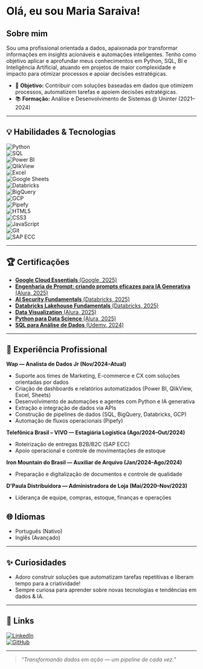 #  Olá, eu sou Maria Saraiva!

##  Sobre mim

Sou uma profissional orientada a dados, apaixonada por transformar informações em insights acionáveis e automações inteligentes. Tenho como objetivo aplicar e aprofundar meus conhecimentos em Python, SQL, BI e Inteligência Artificial, atuando em projetos de maior complexidade e impacto para otimizar processos e apoiar decisões estratégicas.

- 🎯 **Objetivo:** Contribuir com soluções baseadas em dados que otimizem processos, automatizem tarefas e apoiem decisões estratégicas.
- 📚 **Formação:** Análise e Desenvolvimento de Sistemas @ Uninter (2021–2024)

---

## 💡 Habilidades & Tecnologias

![Python](https://img.shields.io/badge/Python-3776AB?logo=python&logoColor=white)  
![SQL](https://img.shields.io/badge/SQL-4479A1?logo=postgresql&logoColor=white)  
![Power BI](https://img.shields.io/badge/Power%20BI-F2C811?logo=powerbi&logoColor=black)  
![QlikView](https://img.shields.io/badge/QlikView-009848?logo=qlik&logoColor=white)  
![Excel](https://img.shields.io/badge/Excel-217346?logo=microsoft-excel&logoColor=white)  
![Google Sheets](https://img.shields.io/badge/Google%20Sheets-34A853?logo=googlesheets&logoColor=white)  
![Databricks](https://img.shields.io/badge/Databricks-FF3621?logo=databricks&logoColor=white)  
![BigQuery](https://img.shields.io/badge/BigQuery-669DF6?logo=google-bigquery&logoColor=white)  
![GCP](https://img.shields.io/badge/GCP-4285F4?logo=googlecloud&logoColor=white)  
![Pipefy](https://img.shields.io/badge/Pipefy-000000?logo=pipefy&logoColor=white)  
![HTML5](https://img.shields.io/badge/HTML5-E34F26?logo=html5&logoColor=white)  
![CSS3](https://img.shields.io/badge/CSS3-1572B6?logo=css3&logoColor=white)  
![JavaScript](https://img.shields.io/badge/JavaScript-F7DF1E?logo=javascript&logoColor=black)  
![Git](https://img.shields.io/badge/Git-F05032?logo=git&logoColor=white)  
![SAP ECC](https://img.shields.io/badge/SAP-EF3340?logo=sap&logoColor=white)  

---

## 🏆 Certificações

- [**Google Cloud Essentials** (Google, 2025)](https://www.cloudskillsboost.google/public_profiles/2ef4a038-7174-4fc2-928f-51642917582d/badges/16580757)  
- [**Engenharia de Prompt: criando prompts eficazes para IA Generativa** (Alura, 2025)](https://cursos.alura.com.br/certificate/8049b6ba-9139-47e0-a0f8-ff6312f0114e?lang)  
- [**AI Security Fundamentals** (Databricks, 2025)](https://credentials.databricks.com/b1413d14-d423-4b05-8cb0-b7c745107693#acc.0dbgqs45)  
- [**Databricks Lakehouse Fundamentals** (Databricks, 2025)](https://credentials.databricks.com/d28ecf11-9ac5-46ab-805f-91502ad2e03a)  
- [**Data Visualization** (Alura, 2025)](https://cursos.alura.com.br/certificate/d6d08aee-1390-4471-9f77-8f76be79605f?lang)  
- [**Python para Data Science** (Alura, 2025)](https://cursos.alura.com.br/certificate/e3723723-39ef-4ff6-b1f9-1062c1e847f7?lang)  
- [**SQL para Análise de Dados** (Udemy, 2024)](https://www.udemy.com/certificate/UC-5ee62fc0-61d7-4fd0-9d36-050a2fdf8305/)  

---

## 👔 Experiência Profissional

**Wap — Analista de Dados Jr (Nov/2024–Atual)**  
- Suporte aos times de Marketing, E-commerce e CX com soluções orientadas por dados  
- Criação de dashboards e relatórios automatizados (Power BI, QlikView, Excel, Sheets)  
- Desenvolvimento de automações e agentes com Python e IA generativa  
- Extração e integração de dados via APIs  
- Construção de pipelines de dados (SQL, BigQuery, Databricks, GCP)  
- Automação de fluxos operacionais (Pipefy)  

**Telefônica Brasil – VIVO — Estagiária Logística (Ago/2024–Out/2024)**  
- Roteirização de entregas B2B/B2C (SAP ECC)  
- Apoio operacional e controle de movimentações de estoque  

**Iron Mountain do Brasil — Auxiliar de Arquivo (Jan/2024–Ago/2024)**  
- Preparação e digitalização de documentos e controle de qualidade  

**D'Paula Distribuidora — Administradora de Loja (Mai/2020–Nov/2023)**  
- Liderança de equipe, compras, estoque, finanças e operações  

## 🌐 Idiomas

- Português (Nativo)  
- Inglês (Avançado)  

---

## ✨ Curiosidades

- Adoro construir soluções que automatizam tarefas repetitivas e liberam tempo para a criatividade!  
- Sempre curiosa para aprender sobre novas tecnologias e tendências em dados & IA.  

---

## 🔗 Links

[![LinkedIn](https://img.shields.io/badge/LinkedIn-blue?logo=linkedin)](https://www.linkedin.com/in/maria-rita-de-paula-saraiva-150ab0250/)  
[![GitHub](https://img.shields.io/badge/GitHub-000?logo=github)](https://github.com/MariarpSaraiva)  

---

> _“Transformando dados em ação — um pipeline de cada vez.”_
